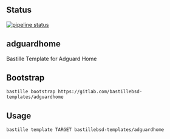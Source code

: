 ## Status
[![pipeline status](https://gitlab.com/bastillebsd-templates/adguardhome/badges/main/pipeline.svg)](https://gitlab.com/bastillebsd-templates/adguardhome/commits/main)

## adguardhome
Bastille Template for Adguard Home

## Bootstrap
```shell
bastille bootstrap https://gitlab.com/bastillebsd-templates/adguardhome
```

## Usage
```shell
bastille template TARGET bastillebsd-templates/adguardhome
```
